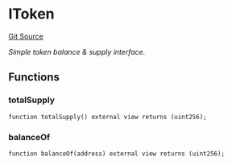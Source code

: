 # IToken
[Git Source](https://github.com/NaniDAO/ie/blob/f061f69f55a660146bbc3247dded252faef04a99/src/NAMI.sol)

*Simple token balance & supply interface.*


## Functions
### totalSupply


```solidity
function totalSupply() external view returns (uint256);
```

### balanceOf


```solidity
function balanceOf(address) external view returns (uint256);
```

